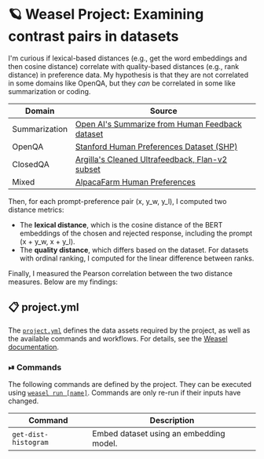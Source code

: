 <!-- WEASEL: AUTO-GENERATED DOCS START (do not remove) -->

# 🪐 Weasel Project: Examining contrast pairs in datasets

I'm curious if lexical-based distances (e.g., get the word embeddings and then
cosine distance) correlate with quality-based distances (e.g., rank distance)
in preference data. My hypothesis is that they are not correlated in some
domains like OpenQA, but they *can* be correlated in some like summarization
or coding.

| Domain        | Source                                                                                                                                               |
|---------------|------------------------------------------------------------------------------------------------------------------------------------------------------|
| Summarization | [Open AI's Summarize from Human Feedback dataset](https://huggingface.co/datasets/openai/summarize_from_feedback)                                    |
| OpenQA        | [Stanford Human Preferences Dataset (SHP)](https://huggingface.co/datasets/stanfordnlp/SHP)                                                          |
| ClosedQA      | [Argilla's Cleaned Ultrafeedback, Flan-v2 subset](https://huggingface.co/datasets/argilla/ultrafeedback-multi-binarized-quality-preferences-cleaned) |
| Mixed         | [AlpacaFarm Human Preferences](https://huggingface.co/datasets/tatsu-lab/alpaca_farm/viewer/alpaca_human_preference)                                 |

Then, for each prompt-preference pair (x, y_w, y_l), I computed two distance metrics:
* The **lexical distance**, which is the cosine distance of the BERT
  embeddings of the chosen and rejected response, including the prompt (x +
  y_w, x + y_l).  
* The **quality distance**, which differs based on the dataset. For datasets with
  ordinal ranking, I computed for the linear difference between ranks. 

Finally, I measured the Pearson correlation between the two distance measures.
Below are my findings:


## 📋 project.yml

The [`project.yml`](project.yml) defines the data assets required by the
project, as well as the available commands and workflows. For details, see the
[Weasel documentation](https://github.com/explosion/weasel).

### ⏯ Commands

The following commands are defined by the project. They
can be executed using [`weasel run [name]`](https://github.com/explosion/weasel/tree/main/docs/cli.md#rocket-run).
Commands are only re-run if their inputs have changed.

| Command | Description |
| --- | --- |
| `get-dist-histogram` | Embed dataset using an embedding model. |

<!-- WEASEL: AUTO-GENERATED DOCS END (do not remove) -->